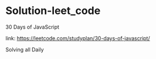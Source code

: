 # Solution-leet_code

30 Days of JavaScript

link: https://leetcode.com/studyplan/30-days-of-javascript/

Solving all Daily
